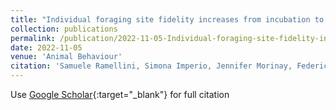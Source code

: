 ```yaml
---
title: "Individual foraging site fidelity increases from incubation to nestling rearing in a colonial bird"
collection: publications
permalink: /publication/2022-11-05-Individual-foraging-site-fidelity-increases-from-incubation-to-nestling-rearing-in-a-colonial-bird.md
date: 2022-11-05
venue: 'Animal Behaviour'
citation: 'Samuele Ramellini, Simona Imperio, Jennifer Morinay, Federico De Pascalis, Carlo Catoni, Michelangelo Morganti, Diego Rubolini, Jacopo G.Cecere &quot;Individual foraging site fidelity increases from incubation to nestling rearing in a colonial bird.&quot; Animal Behaviour, 2022.'
---
```

Use [Google Scholar](https://scholar.google.it/scholar?hl=en&as_sdt=0%2C5&q=Individual+foraging+site+fidelity+increases+from+incubation+to+nestling+rearing+in+a+colonial+bird&btnG=){:target="_blank"} for full citation

